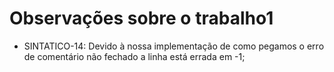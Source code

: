 # Observações sobre o trabalho1

* SINTATICO-14: Devido à nossa implementação de como pegamos o erro de comentário não fechado a linha está errada em -1;

